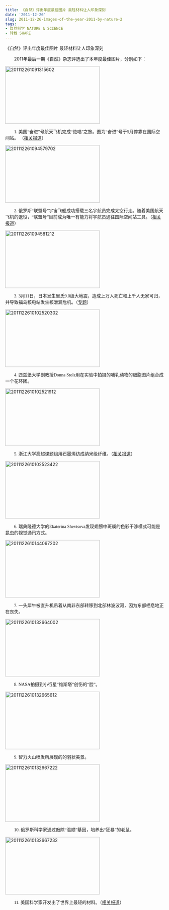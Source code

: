 ```yaml
---
title: 《自然》评出年度最佳图片 最轻材料让人印象深刻
date: '2011-12-26'
slug: 2011-12-26-images-of-the-year-2011-by-nature-2
tags:
- 自然科学 NATURE & SCIENCE
- 转载 SHARE
---
```



《自然》评出年度最佳图片 最轻材料让人印象深刻

<div style="text-indent: 2em;">

2011年最后一期《自然》杂志评选出了本年度最佳图片，分别如下：

</div>

[<img src="https://cloudfs-spring.oss-cn-qingdao.aliyuncs.com/bio_spring_uploads/2011/12/201112261091315602-300x183.jpg" class="attachment-medium" width="300" height="183" alt="201112261091315602" />](https://cloudfs-spring.oss-cn-qingdao.aliyuncs.com/bio_spring_uploads/2011/12/201112261091315602.jpg)

<div style="text-indent: 2em;">

<span style="font-family: 楷体_GB2312;">1.
美国“奋进”号航天飞机完成“绝唱”之旅。图为“奋进”号于5月停靠在国际空间站。
（</span>[<span
style="font-family: 楷体_GB2312;">相关报道</span>](http://news.sciencenet.cn/htmlnews/2011/6/247914.shtm)<span
style="font-family: 楷体_GB2312;">）</span>

<div>

</div>

</div>

<div>

[<img src="https://cloudfs-spring.oss-cn-qingdao.aliyuncs.com/bio_spring_uploads/2011/12/201112261094579702-300x183.jpg" class="attachment-medium" width="300" height="183" alt="201112261094579702" />](https://cloudfs-spring.oss-cn-qingdao.aliyuncs.com/bio_spring_uploads/2011/12/201112261094579702.jpg)

<div>

</div>

</div>

<div style="text-indent: 2em;">

<span style="font-family: 楷体_GB2312;">2.
俄罗斯“联盟号”宇宙飞船成功搭载三名宇航员完成太空行走。随着美国航天飞机的退役，“联盟号”目前成为唯一有能力将宇航员通往国际空间站工具。（</span>[<span
style="font-family: 楷体_GB2312;">相关报道</span>](http://news.sciencenet.cn/htmlnews/2010/10/238546.shtm)<span
style="font-family: 楷体_GB2312;">）</span>

<div>

</div>

</div>

<div>

[<img src="https://cloudfs-spring.oss-cn-qingdao.aliyuncs.com/bio_spring_uploads/2011/12/201112261094581212-300x183.jpg" class="attachment-medium" width="300" height="183" alt="201112261094581212" />](https://cloudfs-spring.oss-cn-qingdao.aliyuncs.com/bio_spring_uploads/2011/12/201112261094581212.jpg)

<div>

</div>

</div>

<div style="text-indent: 2em;">

<span style="font-family: 楷体_GB2312;">3.
3月11日，日本发生里氏9.0级大地震，造成上万人死亡和上千人无家可归，并导致福岛核电站发生核泄漏危机。（</span>[<span
style="font-family: 楷体_GB2312;">专题</span>](http://news.sciencenet.cn/news/sub2.aspx?id=532)<span
style="font-family: 楷体_GB2312;">）</span>

<div>

</div>

</div>

<div>

[<img src="https://cloudfs-spring.oss-cn-qingdao.aliyuncs.com/bio_spring_uploads/2011/12/2011122610102520302-300x183.jpg" class="attachment-medium" width="300" height="183" alt="2011122610102520302" />](https://cloudfs-spring.oss-cn-qingdao.aliyuncs.com/bio_spring_uploads/2011/12/2011122610102520302.jpg)

<div>

<span style="font-family: 楷体_GB2312;"> </span>

</div>

</div>

<div style="text-indent: 2em;">

<span style="font-family: 楷体_GB2312;">4. 匹兹堡大学副教授Donna
Stolz用在实验中拍摄的哺乳动物的细胞图片组合成一个花环团。</span>

</div>

[<img src="https://cloudfs-spring.oss-cn-qingdao.aliyuncs.com/bio_spring_uploads/2011/12/2011122610102521912-300x183.jpg" class="attachment-medium" width="300" height="183" alt="2011122610102521912" />](https://cloudfs-spring.oss-cn-qingdao.aliyuncs.com/bio_spring_uploads/2011/12/2011122610102521912.jpg)

<div style="text-indent: 2em;">

<span style="font-family: 楷体_GB2312;">5.
浙江大学高超课题组用石墨烯纺成纳米级纤维。（</span>[<span
style="font-family: 楷体_GB2312;">相关报道</span>](http://news.sciencenet.cn/htmlpaper/201112141545650021143.shtm)<span
style="font-family: 楷体_GB2312;">）</span>

<div>

</div>

</div>

<div>

[<img src="https://cloudfs-spring.oss-cn-qingdao.aliyuncs.com/bio_spring_uploads/2011/12/2011122610102523422-300x183.jpg" class="attachment-medium" width="300" height="183" alt="2011122610102523422" />](https://cloudfs-spring.oss-cn-qingdao.aliyuncs.com/bio_spring_uploads/2011/12/2011122610102523422.jpg)

<div>

<span style="font-family: 楷体_GB2312;"> </span>

</div>

</div>

<div style="text-indent: 2em;">

<span style="font-family: 楷体_GB2312;">6. 瑞典隆德大学的Ekaterina
Shevtsova发现翅膀中斑斓的色彩干涉模式可能是昆虫的视觉通讯方式。</span>

<div>

</div>

</div>

<div>

[<img src="https://cloudfs-spring.oss-cn-qingdao.aliyuncs.com/bio_spring_uploads/2011/12/2011122610144067202-300x183.jpg" class="attachment-medium" width="300" height="183" alt="2011122610144067202" />](https://cloudfs-spring.oss-cn-qingdao.aliyuncs.com/bio_spring_uploads/2011/12/2011122610144067202.jpg)

<div>

</div>

</div>

<div style="text-indent: 2em;">

<span style="font-family: 楷体_GB2312;">7.
一头犀牛被直升机吊着从南非东部转移到北部林波波河，因为东部栖息地正在丧失。
</span>

<div>

</div>

</div>

<div>

[<img src="https://cloudfs-spring.oss-cn-qingdao.aliyuncs.com/bio_spring_uploads/2011/12/2011122610132664002-300x183.jpg" class="attachment-medium" width="300" height="183" alt="2011122610132664002" />](https://cloudfs-spring.oss-cn-qingdao.aliyuncs.com/bio_spring_uploads/2011/12/2011122610132664002.jpg)

<div>

<span style="font-family: 楷体_GB2312;"> </span>

</div>

</div>

<div style="text-indent: 2em;">

<span style="font-family: 楷体_GB2312;">8.
NASA拍摄到小行星“维斯塔”创伤的“脸”。</span>

</div>

[<img src="https://cloudfs-spring.oss-cn-qingdao.aliyuncs.com/bio_spring_uploads/2011/12/2011122610132665612-300x183.jpg" class="attachment-medium" width="300" height="183" alt="2011122610132665612" />](https://cloudfs-spring.oss-cn-qingdao.aliyuncs.com/bio_spring_uploads/2011/12/2011122610132665612.jpg)

<div style="text-indent: 2em;">

<span style="font-family: 楷体_GB2312;">9.
智力火山喷发所展现的的羽状美景。</span>

</div>

[<img src="https://cloudfs-spring.oss-cn-qingdao.aliyuncs.com/bio_spring_uploads/2011/12/2011122610132667222-300x183.jpg" class="attachment-medium" width="300" height="183" alt="2011122610132667222" />](https://cloudfs-spring.oss-cn-qingdao.aliyuncs.com/bio_spring_uploads/2011/12/2011122610132667222.jpg)

<div style="text-indent: 2em;">

<span style="font-family: 楷体_GB2312;">10.
俄罗斯科学家通过敲除“温顺”基因，培养出“狂暴”的老鼠。</span>

</div>

[<img src="https://cloudfs-spring.oss-cn-qingdao.aliyuncs.com/bio_spring_uploads/2011/12/2011122610132667232-300x183.jpg" class="attachment-medium" width="300" height="183" alt="2011122610132667232" />](https://cloudfs-spring.oss-cn-qingdao.aliyuncs.com/bio_spring_uploads/2011/12/2011122610132667232.jpg)

<div style="text-indent: 2em;">

<span style="font-family: 楷体_GB2312;">11.
美国科学家开发出了世界上最轻的材料。（</span>[<span
style="font-family: 楷体_GB2312;">相关报道</span>](http://news.sciencenet.cn/htmlpaper/201111219383096920641.shtm)<span
style="font-family: 楷体_GB2312;">）</span>

</div>
